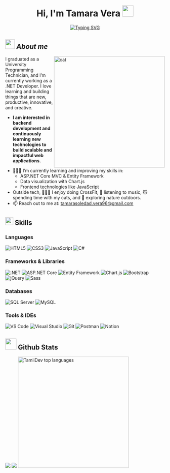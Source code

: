 <h1 align="center"><b>Hi, I'm Tamara Vera </b><img src="https://media.giphy.com/media/hvRJCLFzcasrR4ia7z/giphy.gif" width="35"></h1>

<p align="center">
  <a href="https://github.com/tamivera">
    <img src="https://readme-typing-svg.herokuapp.com?font=Fira+Code&size=25&duration=4000&pause=1000&color=C084FC&center=true&vCenter=true&width=600&height=100&lines=.NET+Developer;Web+Developer;Programming+Technician+%E2%9D%A4%EF%B8%8F" alt="Typing SVG" />
  </a>
</p>

## <img src="https://media.giphy.com/media/ObNTw8Uzwy6KQ/giphy.gif" width="30px">&nbsp;***About me***
<img align="right" width=350px alt="cat" src="https://media4.giphy.com/media/v1.Y2lkPTc5MGI3NjExOXpxZDVyNmk5cXRrbmphZW1leXlsa24zY3h3YzBpc3lxNDA0NXoxZCZlcD12MV9pbnRlcm5hbF9naWZfYnlfaWQmY3Q9cw/UbDWVoGWmGI4lG859Q/giphy.gif" />

I graduated as a University Programming Technician, and I’m currently working as a .NET Developer. I love learning and building things that are new, productive, innovative, and creative.
* **I am interested in backend development and continuously learning new technologies to build scalable and impactful web applications.**
- 👩🏻‍💻 I’m currently learning and improving my skills in:
  - ASP.NET Core MVC & Entity Framework
  - Data visualization with Chart.js
  - Frontend technologies like JavaScript
- Outside tech, 🏋🏻‍♀️ I enjoy doing CrossFit, 🎵 listening to music, 🐱 spending time with my cats, and 🌴 exploring nature outdoors.
- 📫 Reach out to me at: <a href="mailto:tamarasoledad.vera96@gmail.com">tamarasoledad.vera96@gmail.com</a>

## <img src="https://media2.giphy.com/media/QssGEmpkyEOhBCb7e1/giphy.gif?cid=ecf05e47a0n3gi1bfqntqmob8g9aid1oyj2wr3ds3mg700bl&rid=giphy.gif" width ="25"><b> Skills</b>

### Languages  
<span>
  <img src="https://img.shields.io/badge/HTML5-E34F26?style=for-the-badge&logo=html5&logoColor=white" alt="HTML5" />
  <img src="https://img.shields.io/badge/CSS3-1572B6?style=for-the-badge&logo=css3&logoColor=white" alt="CSS3" />
  <img src="https://img.shields.io/badge/JavaScript-F7DF1E?style=for-the-badge&logo=javascript&logoColor=black" alt="JavaScript" />
  <img src="https://img.shields.io/badge/C%23-512BD4?style=for-the-badge&logo=c-sharp&logoColor=white" alt="C#" />
</span>

### Frameworks & Libraries  
<span>
  <img src="https://img.shields.io/badge/.NET-5C2D91?style=for-the-badge&logo=dotnet&logoColor=white" alt=".NET" />
  <img src="https://img.shields.io/badge/ASP.NET_Core-512BD4?style=for-the-badge&logo=dotnet&logoColor=white" alt="ASP.NET Core" />
  <img src="https://img.shields.io/badge/Entity_Framework-339933?style=for-the-badge&logo=microsoft-entity-framework&logoColor=white" alt="Entity Framework" />
  <img src="https://img.shields.io/badge/Chart.js-000000?style=for-the-badge&logo=chart.js&logoColor=white" alt="Chart.js" />
  <img src="https://img.shields.io/badge/Bootstrap-563D7C?style=for-the-badge&logo=bootstrap&logoColor=white" alt="Bootstrap" />
  <img src="https://img.shields.io/badge/jQuery-0769AD?style=for-the-badge&logo=jquery&logoColor=white" alt="jQuery" />
  <img src="https://img.shields.io/badge/Sass-CC6699?style=for-the-badge&logo=sass&logoColor=white" alt="Sass" />
</span>

### Databases  
<span>
  <img src="https://img.shields.io/badge/SQL_Server-CC2927?style=for-the-badge&logo=microsoft-sql-server&logoColor=white" alt="SQL Server" />
  <img src="https://img.shields.io/badge/MySQL-4479A1?style=for-the-badge&logo=mysql&logoColor=white" alt="MySQL" />
</span>

### Tools & IDEs  
<span>
  <img src="https://img.shields.io/badge/Visual_Studio_Code-0078D4?style=for-the-badge&logo=visual-studio-code&logoColor=white" alt="VS Code" />
  <img src="https://img.shields.io/badge/Visual_Studio-5C2D91?style=for-the-badge&logo=visual-studio&logoColor=white" alt="Visual Studio" />
  <img src="https://img.shields.io/badge/Git-F05032?style=for-the-badge&logo=git&logoColor=white" alt="Git" />
  <img src="https://img.shields.io/badge/Postman-FF6C37?style=for-the-badge&logo=postman&logoColor=white" alt="Postman" />
  <img src="https://img.shields.io/badge/Notion-000000?style=for-the-badge&logo=notion&logoColor=white" alt="Notion" />
</span>

## <img src="https://media.giphy.com/media/iY8CRBdQXODJSCERIr/giphy.gif" width="35"><b> Github Stats </b>

[![](https://github-readme-stats.vercel.app/api?username=tamiidev&show_icons=true&theme=tokyonight&hide_border=false&locale=en)](https://github.com/TamiiDev)
[![](https://github-readme-streak-stats.herokuapp.com/?user=tamiidev&theme=material-palenight&hide_border=false)](https://github.com/TamiiDev)
<img width="350" src="https://github-readme-stats.vercel.app/api/top-langs?username=tamiidev&show_icons=true&theme=material-palenight&locale=en&layout=compact" alt="TamiiDev top languages" />
